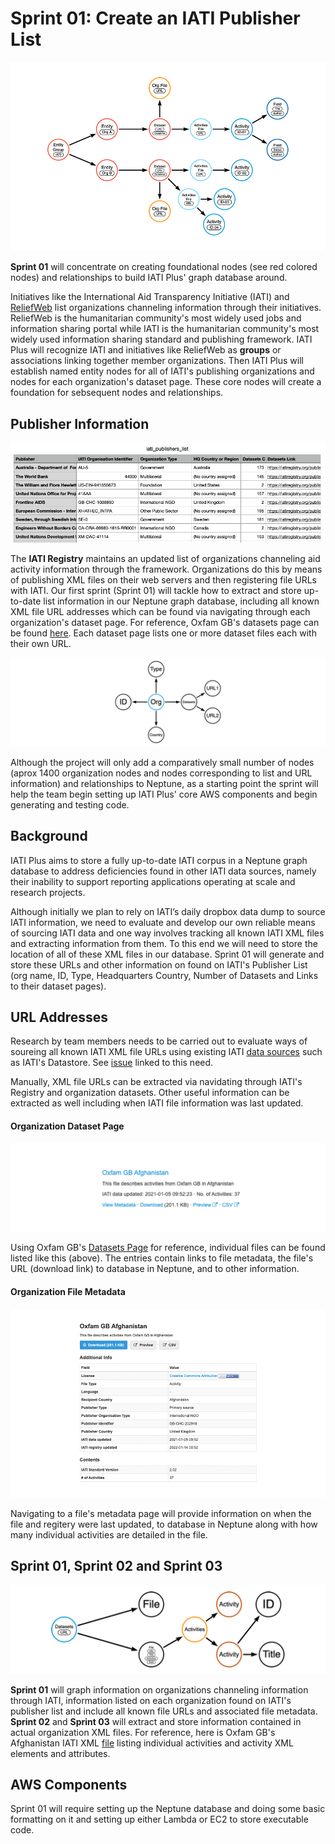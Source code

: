 # Sprint 01: Create an IATI Publisher List

![IATI Plus Database](https://github.com/Humanitarian-AI/IATIPlus/blob/main/Media/IATIPlus_sprints.png)

**Sprint 01** will concentrate on creating foundational nodes (see red colored nodes) and relationships to build IATI Plus' graph database around.

Initiatives like the International Aid Transparency Initiative (IATI) and [ReliefWeb](https://reliefweb.int/organization/acmad) list organizations channeling information through their initiatives. ReliefWeb is the humanitarian community's most widely used jobs and information sharing portal while IATI is the humanitarian community's most widely used information sharing standard and publishing framework. IATI Plus will recognize IATI and initiatives like ReliefWeb as **groups** or associations linking together member organizations. Then IATI Plus will establish named entity nodes for all of IATI's publishing organizations and nodes for each organization's dataset page. These core nodes will create a foundation for sebsequent nodes and relationships.

## Publisher Information

![IATI Pulishers List](https://github.com/Humanitarian-AI/IATIPlus/blob/main/Media/Publishers_List.png)

The **IATI Registry** maintains an updated list of organizations channeling aid activity information through the framework. Organizations do this by means of publishing XML files on their web servers and then registering file URLs with IATI. Our first sprint (Sprint 01) will tackle how to extract and store up-to-date list information in our Neptune graph database, including all known XML file URL addresses which can be found via navigating through each organization's dataset page. For reference, Oxfam GB's datasets page can be found [here](https://iatiregistry.org/publisher/oxfamgb). Each dataset page lists one or more dataset files each with their own URL.

![Org and URL nodes](https://github.com/Humanitarian-AI/IATIPlus/blob/main/Media/Org_URLs.png)

Although the project will only add a comparatively small number of nodes (aprox 1400 organization nodes and nodes corresponding to list and URL information) and relationships to Neptune, as a starting point the sprint will help the team begin setting up IATI Plus' core AWS components and begin generating and testing code.

## Background

IATI Plus aims to store a fully up-to-date IATI corpus in a Neptune graph database to address deficiencies found in other IATI data sources, namely their inability to support reporting applications operating at scale and research projects.

Although initially we plan to rely on IATI’s daily dropbox data dump to source IATI information, we need to evaluate and develop our own reliable means of sourcing IATI data and one way involves tracking all known IATI XML files and extracting information from them. To this end we will need to store the location of all of these XML files in our database. Sprint 01 will generate and store these URLs and other information on found on IATI's Publisher List (org name, ID, Type, Headquarters Country, Number of Datasets and Links to their dataset pages).

## URL Addresses

Research by team members needs to be carried out to evaluate ways of soureing all known IATI XML file URLs using existing IATI [data sources](https://iatistandard.org/en/iati-tools-and-resources/) such as IATI's Datastore. See [issue]() linked to this need.

Manually, XML file URLs can be extracted via navidating through IATI's Registry and organization datasets. Other useful information can be extracted as well including when IATI file information was last updated.

#### Organization Dataset Page

![Org File](https://github.com/Humanitarian-AI/IATIPlus/blob/main/Media/Org_File.png)

Using Oxfam GB's [Datasets Page](https://www.iatiregistry.org/publisher/oxfamgb) for reference, individual files can be found listed like this (above). The entries contain links to file metadata, the file's URL (download link) to database in Neptune, and to other information.

#### Organization File Metadata

![Org Metadata](https://github.com/Humanitarian-AI/IATIPlus/blob/main/Media/Org_Metadata.png)

Navigating to a file's metadata page will provide information on when the file and regitery were last updated, to database in Neptune along with how many individual activities are detailed in the file.

## Sprint 01, Sprint 02 and Sprint 03

![Datasets Graph](https://github.com/Humanitarian-AI/IATIPlus/blob/main/Media/File_Data.png)

**Sprint 01** will graph information on organizations channeling information through IATI, information listed on each organization found on IATI's publisher list and include all known file URLs and associated file metadata. **Sprint 02** and **Sprint 03** will extract and store information contained in actual organization XML files. For reference, here is Oxfam GB's Afghanistan IATI XML [file](http://iati.oxfam.org.uk/xml/oxfamgb-af.xml) listing individual activities and activity XML elements and attributes.

## AWS Components

Sprint 01 will require setting up the Neptune database and doing some basic formatting on it and setting up either Lambda or EC2 to store executable code.
